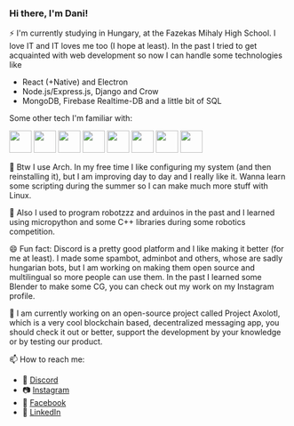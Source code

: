 ### Hi there, I'm Dani!
 ⚡ I'm currently studying in Hungary, at the Fazekas Mihaly High School. I love IT and IT loves me too (I hope at least). In the past I tried to get acquainted with web development so now I can handle some technologies like
 - React (+Native) and Electron
 - Node.js/Express.js, Django and Crow
 - MongoDB, Firebase Realtime-DB and a little bit of SQL
 
 Some other tech I'm familiar with:
 

<img width="40" src="https://cdn.jsdelivr.net/gh/devicons/devicon/icons/sass/sass-original.svg" />   <img width="40" src="https://cdn.jsdelivr.net/gh/devicons/devicon/icons/typescript/typescript-original.svg" />   <img width="40" src="https://cdn.jsdelivr.net/gh/devicons/devicon/icons/go/go-original.svg" />   <img width="40" src="https://cdn.jsdelivr.net/gh/devicons/devicon/icons/bootstrap/bootstrap-original.svg" />   <img width="40" src="https://cdn.jsdelivr.net/gh/devicons/devicon/icons/cplusplus/cplusplus-original.svg" />   <img width="40" src="https://cdn.jsdelivr.net/gh/devicons/devicon/icons/figma/figma-original.svg" />   <img width="40" src="https://cdn.jsdelivr.net/gh/devicons/devicon/icons/git/git-original.svg" />   <img width="40" src="https://cdn.jsdelivr.net/gh/devicons/devicon/icons/jquery/jquery-original.svg" /> 









🐧 Btw I use Arch. In my free time I like configuring my system (and then reinstalling it), but I am improving day to day and I really like it. Wanna learn some scripting during the summer so I can make much more stuff with Linux.

🤖 Also I used to program robotzzz and arduinos in the past and I learned using micropython and some C++ libraries during some robotics competition. 

😄 Fun fact: Discord is a pretty good platform and I like making it better (for me at least). I made some spambot, adminbot and others, whose are sadly hungarian bots, but I am working on making them open source and multilingual so more people can use them. In the past I learned some Blender to make some CG, you can check out my work on my Instagram profile.

🔭 I am currently working on an open-source project called Project Axolotl, which is a very cool blockchain based, decentralized messaging app, you should check it out or better, support the development by your knowledge or by testing our product.

📫 How to reach me:

 - 💬 [Discord](https://discord.gg/Z9tbGQPA)
 - 📷 [Instagram](https://www.instagram.com/gdani___/)
 - 📘 [Facebook](https://www.facebook.com/daniel.gergely.5458)
 - 🏢 [LinkedIn](https://www.linkedin.com/in/dani-gergely-ba2003223/)

<!--
**vargaking/vargaking** is a ✨ _special_ ✨ repository because its `README.md` (this file) appears on your GitHub profile.

Here are some ideas to get you started:

- 🔭 I’m currently working on ...
- 🌱 I’m currently learning ...
- 👯 I’m looking to collaborate on ...
- 🤔 I’m looking for help with ...
- 💬 Ask me about ...
- 📫 How to reach me: ...
- 😄 Pronouns: ...
- ⚡ Fun fact: ...
-->


